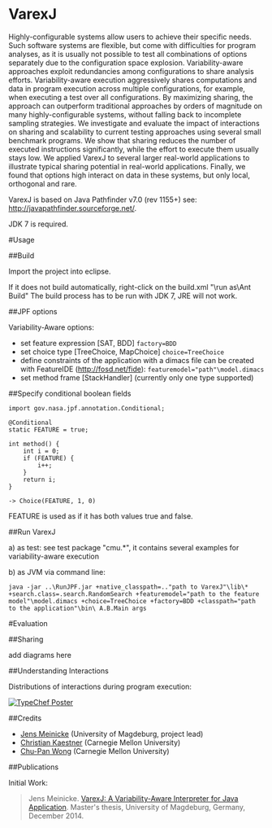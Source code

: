VarexJ
======

Highly-configurable systems allow users to achieve their specific needs. Such software systems are flexible, but come with difficulties for program analyses, as it is usually not possible to test all combinations of options separately due to the configuration space explosion.  Variability-aware approaches exploit redundancies among configurations to share analysis efforts. Variability-aware execution aggressively shares computations and data in program execution across multiple configurations, for example, when executing a test over all configurations. By maximizing sharing, the approach can outperform traditional approaches by orders of magnitude on many highly-configurable systems, without falling back to incomplete sampling strategies.  We investigate and evaluate the impact of interactions on sharing and scalability to current testing approaches using several small benchmark programs. We show that sharing reduces the number of executed instructions significantly, while the effort to execute them usually stays low. We applied VarexJ to several larger real-world applications to  illustrate typical sharing potential in real-world applications. Finally, we found that options high interact on data in these systems, but only local, orthogonal and rare.

VarexJ is based on Java Pathfinder v7.0 (rev 1155+) see: http://javapathfinder.sourceforge.net/.

JDK 7 is required.

#Usage

##Build

Import the project into eclipse.

If it does not build automatically, right-click on the build.xml "\run as\Ant Build"
The build process has to be run with JDK 7, JRE will not work.

##JPF options


Variability-Aware options:

* set feature expression [SAT, BDD]
	`factory=BDD`
* set choice type [TreeChoice, MapChoice]
	`choice=TreeChoice`
* define constraints of the application with a dimacs file can be created with FeatureIDE (http://fosd.net/fide):
	`featuremodel="path"\model.dimacs`
* set method frame [StackHandler] (currently only one type supported)

##Specify conditional boolean fields

	import gov.nasa.jpf.annotation.Conditional;

	@Conditional
	static FEATURE = true;
	
	int method() {
		int i = 0;
		if (FEATURE) {
			i++;
		}
		return i;
	}
	
	-> Choice(FEATURE, 1, 0)

FEATURE is used as if it has both values true and false. 

##Run VarexJ

a) as test: see test package "cmu.*", it contains several examples for variability-aware execution

b) as JVM via command line:

`java -jar ..\RunJPF.jar +native_classpath=.."path to VarexJ"\lib\* +search.class=.search.RandomSearch +featuremodel="path to the feature model"\model.dimacs +choice=TreeChoice +factory=BDD +classpath="path to the application"\bin\ A.B.Main args `

#Evaluation

##Sharing

add diagrams here

##Understanding Interactions

Distributions of interactions during program execution:

<a href="http://ckaestne.github.com/TypeChef/typechef-poster.png"><img alt="TypeChef Poster" src="http://ckaestne.github.com/TypeChef/typechef-poster-small.png" /></a>

##Credits

* [Jens Meinicke](http://wwwiti.cs.uni-magdeburg.de/~meinicke/) (University of Magdeburg, project lead)
* [Christian Kaestner](http://www.cs.cmu.edu/~ckaestne/) (Carnegie Mellon University)
* [Chu-Pan Wong](https://www.cs.cmu.edu/~chupanw/) (Carnegie Mellon University)

##Publications

Initial Work:

> Jens Meinicke. [VarexJ: A Variability-Aware Interpreter for Java Application](http://wwwiti.cs.uni-magdeburg.de/iti_db/publikationen/ps/auto/M14.pdf). Master's thesis, University of Magdeburg, Germany, December 2014.
